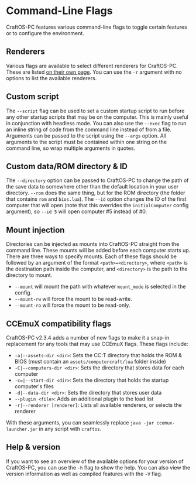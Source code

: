 # Command-Line Flags
CraftOS-PC features various command-line flags to toggle certain features or to configure the environment.

## Renderers
Various flags are available to select different renderers for CraftOS-PC. These are listed [on their own page](renderers). You can use the `-r` argument with no options to list the available renderers.

## Custom script
The `--script` flag can be used to set a custom startup script to run before any other startup scripts that may be on the computer. This is mainly useful in conjunction with headless mode. You can also use the `--exec` flag to run an inline string of code from the command line instead of from a file. Arguments can be passed to the script using the `--args` option. All arguments to the script must be contained within one string on the command line, so wrap multiple arguments in quotes.

## Custom data/ROM directory & ID
The `--directory` option can be passed to CraftOS-PC to change the path of the save data to somewhere other than the default location in your user directory. `--rom` does the same thing, but for the ROM directory (the folder that contains `rom` and `bios.lua`). The `--id` option changes the ID of the first computer that will open (note that this overrides the `initialComputer` config argument), so `--id 5` will open computer #5 instead of #0.

## Mount injection
Directories can be injected as mounts into CraftOS-PC straight from the command line. These mounts will be added before each computer starts up. There are three ways to specify mounts. Each of these flags should be followed by an argument of the format `<path>=<directory>`, where `<path>` is the destination path inside the computer, and `<directory>` is the path to the directory to mount.
* `--mount` will mount the path with whatever `mount_mode` is selected in the config.
* `--mount-rw` will force the mount to be read-write.
* `--mount-ro` will force the mount to be read-only.

## CCEmuX compatibility flags
CraftOS-PC v2.3.4 adds a number of new flags to make it a snap-in replacement for any tools that may use CCEmuX flags. These flags include:
* `-a|--assets-dir <dir>`:            Sets the CC:T directory that holds the ROM & BIOS (must contain an `assets/computercraft/lua` folder inside)
* `-C|--computers-dir <dir>`:         Sets the directory that stores data for each computer
* `-c=|--start-dir <dir>`:            Sets the directory that holds the startup computer's files
* `-d|--data-dir <dir>`:              Sets the directory that stores user data
* `--plugin <file>`:                  Adds an additional plugin to the load list
* `-r|--renderer [renderer]`:         Lists all available renderers, or selects the renderer

With these arguments, you can seamlessly replace `java -jar ccemux-launcher.jar` in any script with `craftos`.

## Help & version
If you want to see an overview of the available options for your version of CraftOS-PC, you can use the `-h` flag to show the help. You can also view the version information as well as compiled features with the `-V` flag.
